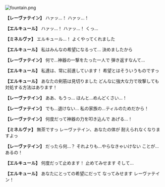 
![fountain.png](../images/backgrounds/fountain.png)

**【レーヴァテイン】**
ハァッ…！
ハァッ…！

**【エルキュール】**
ハァッ…！
ハァッ…！
くっ…

**【ミネルヴァ】**
エルキュール…！
よくやってくれました

**【エルキュール】**
私はみんなの希望になるって…
決めましたから

**【レーヴァテイン】**
何で…神器の一撃をたった一人で
弾き返すなんて…

**【エルキュール】**
私達は、常に前進しています！
希望とはそういうものですっ

**【エルキュール】**
あなたの剣筋は見切りました
どんなに強大な力で攻撃しても
対処する方法はあります！

**【レーヴァテイン】**
ああ、もうっ…
ほんと…めんどくさい…！

**【レーヴァテイン】**
でも…退けない…
私の家族の…ティルのためだから！

**【レーヴァテイン】**
何度だって神器の力を叩き込んで
あげる…！

**【ミネルヴァ】**
無茶ですっ
レーヴァテイン、あなたの体が
耐えられなくなりますよっ

**【レーヴァテイン】**
だったら何…？
それよりも…やらなきゃいけない
ことが…あるの！

**【エルキュール】**
何度だって止めます！
止めてみせます
そして…

**【エルキュール】**
あなたにとっての希望にだって
なってみせます
レーヴァテイン！